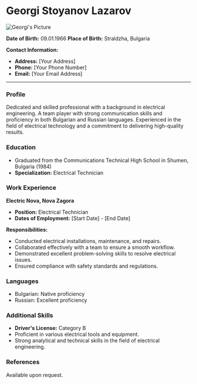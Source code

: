 # Georgi Stoyanov Lazarov

![Georgi's Picture](Image_URL)

**Date of Birth:** 09.01.1966
**Place of Birth:** Straldzha, Bulgaria

**Contact Information:**
- **Address:** [Your Address]
- **Phone:** [Your Phone Number]
- **Email:** [Your Email Address]

---

### Profile

Dedicated and skilled professional with a background in electrical engineering. A team player with strong communication skills and proficiency in both Bulgarian and Russian languages. Experienced in the field of electrical technology and a commitment to delivering high-quality results.

### Education

- Graduated from the Communications Technical High School in Shumen, Bulgaria (1984)
- **Specialization:** Electrical Technician

### Work Experience

**Electric Nova, Nova Zagora**
- **Position:** Electrical Technician
- **Dates of Employment:** [Start Date] - [End Date]

**Responsibilities:**
- Conducted electrical installations, maintenance, and repairs.
- Collaborated effectively with a team to ensure a smooth workflow.
- Demonstrated excellent problem-solving skills to resolve electrical issues.
- Ensured compliance with safety standards and regulations.

### Languages

- Bulgarian: Native proficiency
- Russian: Excellent proficiency

### Additional Skills

- **Driver's License:** Category B
- Proficient in various electrical tools and equipment.
- Strong analytical and technical skills in the field of electrical engineering.

### References

Available upon request.
